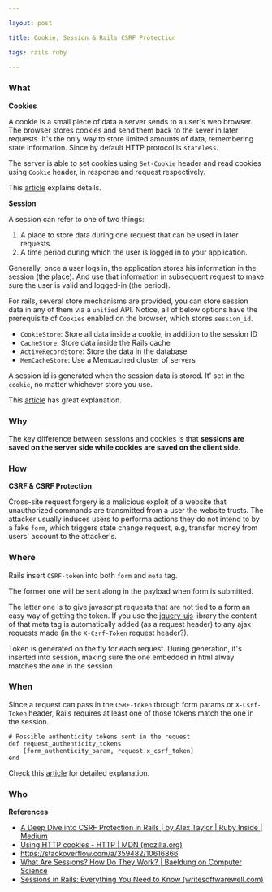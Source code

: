 ```yaml
---

layout: post

title: Cookie, Session & Rails CSRF Protection

tags: rails ruby

---
```

    

### What

**Cookies**

A cookie is a small piece of data a server sends to a user's web browser. The browser stores cookies and send them back to the sever in later requests. It's the only way to store limited amounts of data, remembering state information. Since by default HTTP protocol is `stateless`.

The server is able to set cookies using `Set-Cookie` header and read cookies using `Cookie` header, in response and request respectively.

This [article](https://developer.mozilla.org/en-US/docs/Web/HTTP/Cookies) explains details.


**Session**

A session can refer to one of two things:

1. A place to store data during one request that can be used in later requests.
2. A time period during which the user is logged in to your application.

Generally, once a user logs in, the application stores his information in the session (the place). And use that information in subsequent request to make sure the user is valid and logged-in (the period).

For rails, several store mechanisms are provided, you can store session data in any of them via a `unified` API. Notice, all of below options have the prerequisite of `Cookies` enabled on the browser, which stores `session_id`.

-  `CookieStore`: Store all data inside a cookie, in addition to the session ID
-  `CacheStore`: Store data inside the Rails cache
-  `ActiveRecordStore`: Store the data in the database
-  `MemCacheStore`: Use a Memcached cluster of servers

A session id is generated when the session data is stored. It' set in the `cookie`, no matter whichever store you use.


This [article](https://www.writesoftwarewell.com/rails-sessions/#how-do-sessions-work) has great explanation.




### Why

The key difference between sessions and cookies is that **sessions are saved on the server side while cookies are saved on the client side**.
  

### How

**CSRF & CSRF Protection**

Cross-site request forgery is a malicious exploit of a website that unauthorized commands are transmitted from a user the website trusts. The attacker usually induces users to performa actions they do not intend to by a fake `form`, which triggers state change request, e.g, transfer money from users' account to the attacker's. 

 

### Where


Rails insert `CSRF-token` into both `form` and `meta` tag. 

The former one will be sent along in the payload when form is submitted. 

The latter one is to give javascript requests that are not tied to a form an easy way of getting the token. If you use the [jquery-ujs](https://github.com/rails/jquery-ujs) library the content of that meta tag is automatically added (as a request header) to any ajax requests made (in the `X-Csrf-Token` request header?).

Token is generated on the fly for each request. During generation, it's inserted into session, making sure the one embedded in html alway matches the one in the session.
 
### When

Since a request can pass in the `CSRF-token` through form params or `X-Csrf-Token` header, Rails requires at least one of those tokens match the one in the session.

```
# Possible authenticity tokens sent in the request.
def request_authenticity_tokens 
	[form_authenticity_param, request.x_csrf_token]
end
```

Check this [article](https://medium.com/rubyinside/a-deep-dive-into-csrf-protection-in-rails-19fa0a42c0ef) for detailed explanation.

### Who



**References**
- [A Deep Dive into CSRF Protection in Rails | by Alex Taylor | Ruby Inside | Medium](https://medium.com/rubyinside/a-deep-dive-into-csrf-protection-in-rails-19fa0a42c0ef)
- [Using HTTP cookies - HTTP | MDN (mozilla.org)](https://developer.mozilla.org/en-US/docs/Web/HTTP/Cookies)
- https://stackoverflow.com/a/359482/10616866
- [What Are Sessions? How Do They Work? | Baeldung on Computer Science](https://www.baeldung.com/cs/web-sessions)
- [Sessions in Rails: Everything You Need to Know (writesoftwarewell.com)](https://www.writesoftwarewell.com/rails-sessions/#how-do-sessions-work)